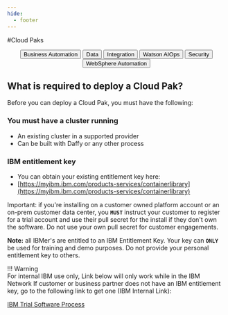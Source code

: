 ```yaml
---
hide:
  - footer
---
```

<script>
  document.title = "Cloud Pak";
</script>
#Cloud Paks

<html>
<body>
<div style="text-align:center">
<button onclick="location.href='./Business-Automation/'" class="custom-btn btn-7">Business Automation</button>
<button onclick="location.href='./Data/'" class="custom-btn btn-7">Data</button>
<button onclick="location.href='./Integration/'" class="custom-btn btn-7">Integration</button>
<button onclick="location.href='./Watson-AIOPS/'" class="custom-btn btn-7">Watson AIOps</button>
<button onclick="location.href='./Security/'" class="custom-btn btn-7">Security</button>
<button onclick="location.href='WebSphere-Automation/'" class="custom-btn btn-7">WebSphere Automation</button>
</div>
</body>
</html>

## What is required to deploy a Cloud Pak?

Before you can deploy a Cloud Pak, you must have the following:

###  You must have a cluster running    
- An existing cluster in a supported provider
- Can be built with Daffy or any other process  
###  IBM entitlement key   
- You can obtain your existing entitlement key here:
- [https://myibm.ibm.com/products-services/containerlibrary](https://myibm.ibm.com/products-services/containerlibrary)

Important: if you're installing on a customer owned platform account or an on-prem customer data center, you **`MUST`** instruct your customer to register for a trial account and use their pull secret for the install if they don't own the software. Do not use your own pull secret for customer engagements.

**Note:** all IBMer's are entitled to an IBM Entitlement Key. Your key can **`ONLY`** be used for training and demo purposes. Do not provide your personal entitlement key to others.

!!! Warning   
      For internal IBM use only, Link below will only work while in the IBM Network
If customer or business partner does not have an IBM entitlement key, go to the following link to get one (IBM Internal Link):

 [IBM Trial Software Process ](https://ibm.seismic.com/Link/Content/DC82Wc9PpPqf68MHHTjBpVC84RBB)
